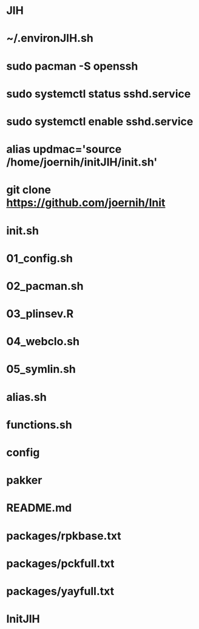 # JIH
# ~/.environJIH.sh
# sudo pacman -S openssh 
# sudo systemctl status sshd.service
# sudo systemctl enable sshd.service
# alias updmac='source /home/joernih/initJIH/init.sh' 
# git clone https://github.com/joernih/Init
# init.sh
# 01_config.sh
# 02_pacman.sh
# 03_plinsev.R
# 04_webclo.sh
# 05_symlin.sh
# alias.sh
# functions.sh
# config
# pakker
# README.md
# packages/rpkbase.txt
# packages/pckfull.txt
# packages/yayfull.txt
# InitJIH
